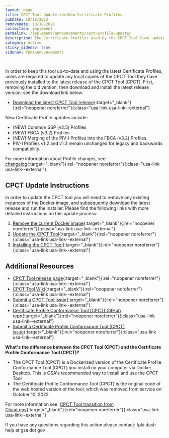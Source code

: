 ```yaml
---
layout: page
title: CPCT Tool Update:<br>New Certificate Profiles
pubDate: 10/18/2023
removeDate: 10/18/2026
collection: implement
permalink: /implement/announcements/cpct-profile-update/
description: The Certificate Profiles used by the CPCT Tool have updated to Common SSP (v2.5) and FBCA (v3.2). CPCT Tool update required.
category: Active
sticky_sidenav: true
sidenav: fpkiannouncements
      
---
```


In order to keep this tool up-to-date and using the latest Certificate Profiles, users are required to update any local copies of the CPCT Tool they have previously installed to the latest release of the CPCT Tool (CPCT). First, removing the old version, then download and install the latest release version: see the download link below.

- [Download the latest CPCT Tool release](https://github.com/GSA/cpct-tool/releases){:target="_blank"}{:rel="noopener noreferrer"}{:class="usa-link usa-link--external"}

New Certificate Profile updates include:

- (NEW) Common SSP (v2.5) Profiles
- (NEW) FBCA (v3.2) Profiles
- (NEW) Merging of the PIV-I Profiles into the FBCA (v3.2) Profiles.
- PIV-I Profiles v1.2 and v1.3 remain unchanged for legacy and backwards compatibility.

For more information about Profile changes, see: [changelog](https://github.com/GSA/fpkilint/blob/dev/changelog.md){:target="_blank"}{:rel="noopener noreferrer"}{:class="usa-link usa-link--external"}.

## CPCT Update Instructions

In order to update the CPCT tool you will need to remove any existing instances of the Docker image, and subsequently download the latest release and run the installer. Please find the following links with more detailed instructions on this update process:

1. [Remove the current Docker image](https://github.com/GSA/cpct-tool/wiki/Removing-Docker-Images){:target="_blank"}{:rel="noopener noreferrer"}{:class="usa-link usa-link--external"}
2. [Update the CPCT Tool](https://github.com/GSA/cpct-tool/wiki/Updating-the-CPCT-Tool){:target="_blank"}{:rel="noopener noreferrer"}{:class="usa-link usa-link--external"}
3. [Installing the CPCT Tool](https://github.com/GSA/cpct-tool/wiki/Installing-the-CPCT-Tool){:target="_blank"}{:rel="noopener noreferrer"}{:class="usa-link usa-link--external"}

## Additional Resources

- [CPCT Tool release page](https://github.com/GSA/cpct-tool/releases){:target="_blank"}{:rel="noopener noreferrer"}{:class="usa-link usa-link--external"}
- [CPCT Tool Wiki](https://github.com/GSA/cpct-tool/wiki){:target="_blank"}{:rel="noopener noreferrer"}{:class="usa-link usa-link--external"}
- [Submit a CPCT Tool issue](https://github.com/GSA/cpct-tool/issues){:target="_blank"}{:rel="noopener noreferrer"}{:class="usa-link usa-link--external"}
- [Certificate Profile Conformance Tool (CPCT) GitHub repo](https://github.com/GSA/fpkilint){:target="_blank"}{:rel="noopener noreferrer"}{:class="usa-link usa-link--external"}
- [Submit a Certificate Profile Conformance Tool (CPCT) issue](https://github.com/GSA/fpkilint/issues){:target="_blank"}{:rel="noopener noreferrer"}{:class="usa-link usa-link--external"}

**What's the difference between the CPCT Tool (CPCT) and the Certificate Profile Conformance Tool (CPCT)?**

- The CPCT Tool (CPCT) is a Dockerized version of the Certificate Profile Conformance Tool (CPCT) you install on your computer via Docker Desktop. This is GSA's recommended way to install and use the CPCT Tool
- The Certificate Profile Conformance Tool (CPCT) is the original code of the web hosted version of the tool, which was removed from service on October 10, 2022.

For more information see: [CPCT Tool transition from Cloud.gov](){:target="_blank"}{:rel="noopener noreferrer"}{:class="usa-link usa-link--external"}

If you have any questions regarding this action please contact:
fpki dash help at gsa dot gov
